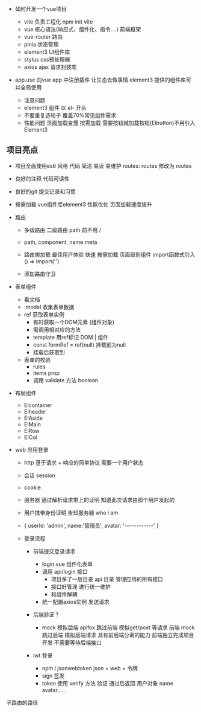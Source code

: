 - 如何开发一个vue项目
  - vite 负责工程化
    npm init vite
  - vue  核心语法(响应式、组件化、指令....)
    前端框架
  - vue-router 路由
  - pinia 状态管理
  - element3 UI组件库
  - stylus css预处理器
  - axios  ajax 请求封装库


- app.use
  向vue app 中注册插件  让生态去做事情
  element3 提供的组件库可以全局使用
  - 注意问题  
  - element3 组件 以 el- 开头
  - 不要重复造轮子  覆盖70%常见组件需求
  - 性能问题
    页面加载变慢  按需加载 需要按钮就加载按钮(Elbutton)不用引入Element3

## 项目亮点

- 项目全面使用es6 风格
  代码 简洁 易读 易维护
   routes: routes  修改为  routes
- 良好的注释  代码可读性
- 良好的git 提交记录和习惯
- 按需加载 vue组件库element3  性能优化 页面加载速度提升
- 路由
  - 多级路由
    二级路由  path 前不用 /
  - path, component, name.meta 
  - 路由懒加载
     最佳用户体验 快速
     按需加载 页面级别组件  import函数式引入 () => import('')

  - 添加路由守卫

- 表单组件
  - 看文档
  - :model 收集表单数据
  - ref 获取表单实例
    - 有时获取一个DOM元素 (组件对象)
    - 需调用相对应的方法
    - template 用ref标记 DOM | 组件
    - const formRef = ref(null) 挂载前为null
    - 挂载后获取到
  - 表单的校验
    - rules
    - items prop
    - 调用 validate 方法 boolean


- 布局组件
  - Elcontainer
  - Elheader
  - ElAside
  - ElMain
  - ElRow
  - ElCol
 

- web 应用登录
  - http  基于请求 + 响应的简单协议  需要一个用户状态
  - 会话  session
  - cookie
  - 服务器 通过解析请求带上的证明 知道此次请求由那个用户发起的
  - 用户携带身份证明 告知服务器 who i am
  - {
    userId: 'admin',
    name:'管理员',
    avatar: '------------'
  }


  - 登录流程
    - 前端提交登录请求
       - login.vue 组件化表单
       - 调用 api/login 接口
         - 项目多了一层目录 api 目录 管理应用的所有接口
         - 接口好管理 进行统一维护
         - 和组件解耦
       - 统一配置axios实例 发送请求
    - 后端验证？
      - mock 模拟后端
         apifox 跳过前端  模拟get/post 等请求
         前端 mock 跳过后端 模拟后端请求
         具有前后端分离的能力  前端独立完成项目开发 不需要等待后端接口

    - iwt 登录
      - npm i jsonwebtoken  json + web + 令牌
      - sign 签发
      - token 使用 verify 方法 验证 通过后返回 用户对象 name avatar.....

子路由的路径